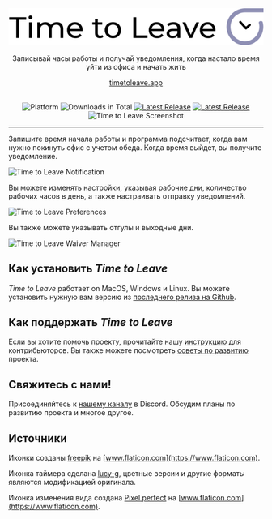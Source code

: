 <div align="center">
  <img src="../assets/timetoleave.png" alt="Time to Leave Logo">

  <p>Записывай часы работы и получай уведомления, когда настало время уйти из офиса и начать жить </p>

[timetoleave.app](https://timetoleave.app/)

  <br>

<img src="https://img.shields.io/badge/platforms-Windows%20%7C%20MacOS%20%7C%20Linux-green" alt="Platform">
<img src="https://img.shields.io/github/downloads/thamara/time-to-leave/total" alt="Downloads in Total">
<a href="https://github.com/thamara/time-to-leave/releases/latest"><img src="https://img.shields.io/github/v/release/thamara/time-to-leave" alt="Latest Release"></a>
<a href="http://makeapullrequest.com/"><img src="https://img.shields.io/badge/PRs-welcome-purple" alt="Latest Release"></a>

   <br/>

  <img src="./images/screenshot.jpg" alt="Time to Leave Screenshot">

  <br/>

</div>

---

Запишите время начала работы и программа подсчитает, когда вам нужно покинуть офис с учетом обеда. Когда время выйдет, вы получите уведомление.

<img src="./images/notification.jpg" alt="Time to Leave Notification">

Вы можете изменять настройки, указывая рабочие дни, количество рабочих часов в день, а также настраивать отправку уведомлений.

<img src="./images/preferences.jpg" alt="Time to Leave Preferences">

Вы также можете указывать отгулы и выходные дни.

<img src="./images/waiver_manager.jpg" alt="Time to Leave Waiver Manager">

## Как установить _Time to Leave_

_Time to Leave_ работает on MacOS, Windows и Linux. Вы можете установить нужную вам версию из [последнего релиза на Github](https://github.com/thamara/time-to-leave/releases/latest).

## Как поддержать _Time to Leave_

Если вы хотите помочь проекту, прочитайте нашу [инструкцию](CONTRIBUTING.md) для контрибьюторов.
Вы также можете посмотреть [советы по развитию](DEVELOPMENT.md) проекта.

## Свяжитесь с нами!

Присоединяйтесь к [нашему каналу](https://discord.gg/P3KkEF5) в Discord. Обсудим планы по развитию проекта и многое другое.

## Источники

Иконки созданы [freepik](https://www.flaticon.com/authors/freepik) на [www.flaticon.com](https://www.flaticon.com).

Иконка таймера сделана [lucy-g](https://icon-icons.com/icon/timer/121243), цветные версии и другие форматы являются модификацией оригинала.

Иконка изменения вида создана [Pixel perfect](https://www.flaticon.com/authors/pixel-perfect) на [www.flaticon.com](https://www.flaticon.com).
